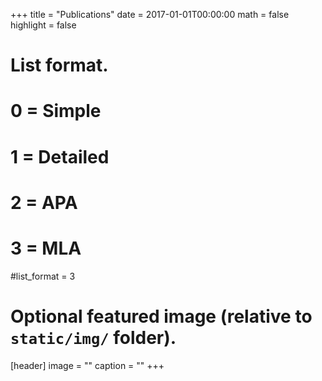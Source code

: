 +++
title = "Publications"
date = 2017-01-01T00:00:00
math = false
highlight = false

# List format.
#   0 = Simple
#   1 = Detailed
#   2 = APA
#   3 = MLA
#list_format = 3

# Optional featured image (relative to `static/img/` folder).
[header]
image = ""
caption = ""
+++
